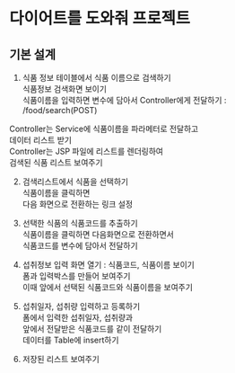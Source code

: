 # 다이어트를 도와줘 프로젝트

## 기본 설계
1. 식품 정보 테이블에서 식품 이름으로 검색하기  
식품정보 검색화면 보이기   
식품이름을 입력하면 변수에 담아서 Controller에게 전달하기 :   
/food/search(POST)  

Controller는 Service에 식품이름을 파라메터로 전달하고  
데이터 리스트 받기  
Controller는 JSP 파일에 리스트를 렌더링하여    
검색된 식품 리스트 보여주기
  
2. 검색리스트에서 식품을 선택하기    
식품이름을 클릭하면  
다음 화면으로 전환하는 링크 설정
  
3. 선택한 식품의 식품코드를 추출하기   
식품이름을 클릭하면 다음화면으로 전환하면서  
식품코드를 변수에 담아서 전달하기 
  
4. 섭취정보 입력 화면 열기 : 식품코드, 식품이름 보이기  
폼과 입력박스를 만들어 보여주기  
이때 앞에서 선택된 식품코드와 식품이름을 보여주기  

5. 섭취일자, 섭취량 입력하고 등록하기  
폼에서 입력한 섭취일자, 섭취량과  
앞에서 전달받은 식품코드를 같이 전달하기  
데이터를 Table에 insert하기  

6. 저장된 리스트 보여주기